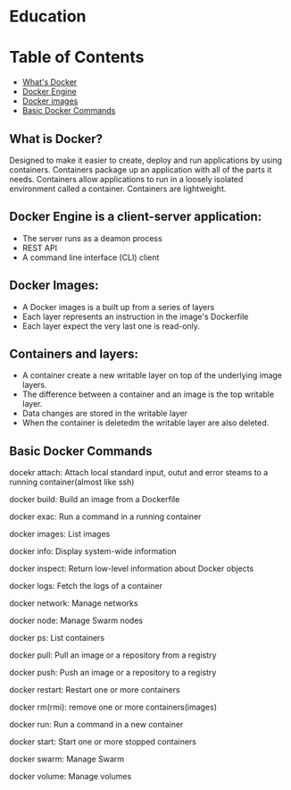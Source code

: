 # Education

Table of Contents
=================
  * [What's Docker](#Docker)
  * [Docker Engine](#Docker-Engine)
  * [Docker images](#Docker-images)
  * [Basic Docker Commands](#Docker-commands)
  

What is Docker?
---------------------
Designed to make it easier to create, deploy and run applications by using containers.
Containers package up an application with all of the parts it needs.
Containers allow applications to run in a loosely isolated environment called a container.
Containers are lightweight.

Docker Engine is a client-server application:
-------------------------------------------
* The server runs as a deamon process 
* REST API
* A command line interface (CLI) client

Docker Images:
-----------------
* A Docker images is a built up from a series of layers
* Each layer represents an instruction in the image's Dockerfile
* Each layer expect the very last one is read-only.

Containers and layers: 
-----------------------
* A container create a new writable layer on top of the underlying image layers.
* The difference between a container and an image is the top writable layer.
* Data changes are stored in the writable layer
* When the container is deletedm the writable layer are also deleted.

Basic Docker Commands
--------------------

docekr attach: Attach local standard input, outut and error steams to a running container(almost like ssh)

docker build: Build an image from a Dockerfile

docker exac: Run a command in a running container

docker images: List images

docker info: Display system-wide information

docker inspect: Return low-level information about Docker objects

docker logs: Fetch the logs of a container

docker network: Manage networks

docker node: Manage Swarm nodes

docker ps: List containers

docker pull: Pull an image or a repository from a registry

docker push: Push an image or a repository to a registry

docker restart: Restart one or more containers

docker rm(rmi): remove one or more containers(images)

docker run: Run a command in a new container

docker start: Start one or more stopped containers

docker swarm: Manage Swarm

docker volume: Manage volumes


